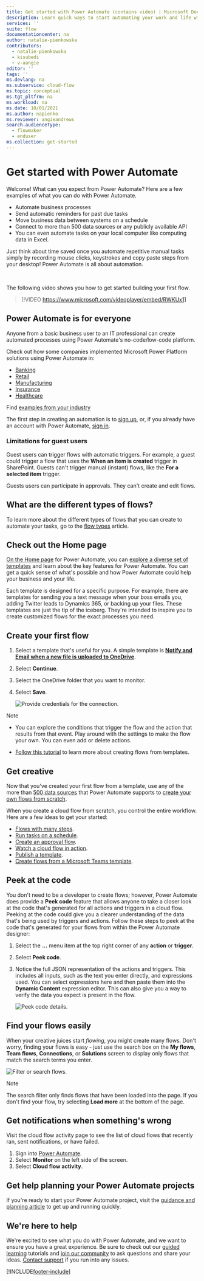 ```yaml
---
title: Get started with Power Automate (contains video) | Microsoft Docs
description: Learn quick ways to start automating your work and life with Power Automate.
services: ''
suite: flow
documentationcenter: na
author: natalie-pienkowska
contributors:
  - natalie-pienkowska
  - kisubedi
  - v-aangie
editor: ''
tags: ''
ms.devlang: na
ms.subservice: cloud-flow
ms.topic: conceptual
ms.tgt_pltfrm: na
ms.workload: na
ms.date: 10/01/2021
ms.author: napienko
ms.reviewer: angieandrews
search.audienceType: 
  - flowmaker
  - enduser
ms.collection: get-started
---
```


# Get started with Power Automate

Welcome! What can you expect from Power Automate? Here are a few examples of what you can do with Power Automate.

* Automate business processes
* Send automatic reminders for past due tasks
* Move business data between systems on a schedule
* Connect to more than 500 data sources or any publicly available API
* You can even automate tasks on your local computer like computing data in Excel.

Just think about time saved once you automate repetitive manual tasks simply by recording mouse clicks, keystrokes and copy paste steps from your desktop! Power Automate is all about automation.

<br/>

The following video shows you how to get started building your first flow.

> [!VIDEO https://www.microsoft.com/videoplayer/embed/RWKUx1]

## Power Automate is for everyone

Anyone from a basic business user to an IT professional can create automated processes using Power Automate's no-code/low-code platform.

Check out how some companies implemented Microsoft Power Platform solutions using Power Automate in:

  * [Banking](https://customers.microsoft.com/story/821782-illimity-bank-banking-power-automate)
  * [Retail](https://customers.microsoft.com/story/drivetime-retail-consumer-goods-azure)
  * [Manufacturing](https://customers.microsoft.com/story/810656-hexion-manufacturing-power-platform)
  * [Insurance](https://customers.microsoft.com/story/811345-aioi-nissay-dowa-insurance-microsoft-power-platform)
  * [Healthcare](https://customers.microsoft.com/story/vnshs-health-provider-microsoft-flow) 

Find [examples from your industry](https://customers.microsoft.com/en-us/search?sq=%22Power%20Automate%22&ff=story_product_categories%26%3EPower%20Automate&p=0&so=story_publish_date%20desc)

The first step in creating an automation is to [sign up](sign-up-sign-in.md), or, if you already have an account with Power Automate, [sign in](https://make.powerautomate.com/signin).

### Limitations for guest users

Guest users can trigger flows with automatic triggers.  For example, a guest could trigger a flow that uses the **When an item is created** trigger in SharePoint. Guests can't trigger manual (instant) flows, like the **For a selected item** trigger.

Guests users can participate in approvals. They can't create and edit flows.

## What are the different types of flows?

To learn more about the different types of flows that you can create to automate your tasks, go to the [flow types](flow-types.md) article.

## Check out the Home page

[On the Home page](https://make.powerautomate.com) for Power Automate, you can [explore a diverse set of templates](https://make.powerautomate.com/templates) and learn about the key features for Power Automate. You can get a quick sense of what's possible and how Power Automate could help your business and your life.

Each template is designed for a specific purpose. For example, there are templates for sending you a text message when your boss emails you, adding Twitter leads to Dynamics 365, or backing up your files. These templates are just the tip of the iceberg. They're intended to inspire you to create customized flows for the exact processes you need.

## Create your first flow

1. Select a template that's useful for you. A simple template is [**Notify and Email when a new file is uploaded to OneDrive**](https://make.powerautomate.com/galleries/public/templates/ef6bf28037ca11e7870df906aa521b7a/notify-and-email-when-a-new-file-is-uploaded-to-onedrive/).
1. Select **Continue**.
1. Select the OneDrive folder that you want to monitor.
1. Select **Save**.

    ![Provide credentials for the connection.](./media/getting-started/full-flow.png)

  >[!NOTE]
  >- You can explore the conditions that trigger the flow and the action that results from that event. Play around with the settings to make the flow your own. You can even add or delete actions.
>
>- [Follow this tutorial](get-started-logic-template.md) to learn more about creating flows from templates.

## Get creative

Now that you've created your first flow from a template, use any of the more than [500 data sources](https://make.powerautomate.com/connectors/) that Power Automate supports to [create your own flows from scratch](get-started-logic-flow.md).

When you create a cloud flow from scratch, you control the entire workflow. Here are a few ideas to get your started:

- [Flows with many steps](multi-step-logic-flow.md).
- [Run tasks on a schedule](run-scheduled-tasks.md).
- [Create an approval flow](wait-for-approvals.md).
- [Watch a cloud flow in action](see-a-flow-run.md).
- [Publish a template](publish-a-template.md).
- [Create flows from a Microsoft Teams template](https://make.powerautomate.com/connectors/shared_teams/microsoft-teams/).

## Peek at the code

You don't need to be a developer to create flows; however, Power Automate does provide a **Peek code** feature that allows anyone to take a closer look at the code that's generated for all actions and triggers in a cloud flow. Peeking at the code could give you a clearer understanding of the data that's being used by triggers and actions. Follow these steps to peek at the code that's generated for your flows from within the Power Automate designer:

1. Select the **...** menu item at the top right corner of any **action** or **trigger**.
1. Select **Peek code**.

1. Notice the full JSON representation of the actions and triggers. This includes all inputs, such as the text you enter directly, and expressions used. You can select expressions here and then paste them into the **Dynamic Content** expression editor. This can also give you a way to verify the data you expect is present in the flow.

    ![Peek code details.](media/getting-started/peek-code-details.png)

## Find your flows easily

When your creative juices start *flowing*, you might create many flows. Don't worry, finding your flows is easy - just use the search box on the **My flows**, **Team flows**, **Connections**, or **Solutions** screen to display only flows that match the search terms you enter.

![Filter or search flows.](media/getting-started/filter-search-box.png)
 
> [!NOTE]
> The search filter only finds flows that have been loaded into the page. If you don't find your flow, try selecting **Load more** at the bottom of the page.

## Get notifications when something's wrong

Visit the cloud flow activity page to see the list of cloud flows that recently ran, sent notifications, or have failed.

1. Sign into [Power Automate](https://powerautomate.com).
1. Select **Monitor** on the left side of the screen.
1. Select **Cloud flow activity**.

## Get help planning your Power Automate projects

If you're ready to start your Power Automate project, visit the [guidance and planning article](./guidance/planning/introduction.md) to get up and running quickly.

## We're here to help

We're excited to see what you do with Power Automate, and we want to ensure you have a great experience. Be sure to check out our [guided learning](https://make.powerautomate.com/guided-learning/) tutorials and [join our community](https://go.microsoft.com/fwlink/?LinkID=787467) to ask questions and share your ideas. [Contact support](https://go.microsoft.com/fwlink/?LinkID=787479) if you run into any issues.

[!INCLUDE[footer-include](includes/footer-banner.md)]